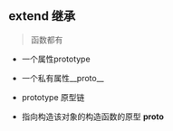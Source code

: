 ## extend 继承

> 函数都有
- 一个属性prototype
- 一个私有属性__proto__

- prototype 原型链

- 指向构造该对象的构造函数的原型  __proto__ 